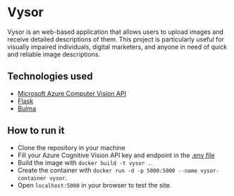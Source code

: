 # Vysor
Vysor is an web-based application that allows users to upload images and receive detailed descriptions of them. This project is particularly useful for visually impaired individuals, digital marketers, and anyone in need of quick and reliable image descriptions.

## Technologies used
- [Microsoft Azure Computer Vision API](https://learn.microsoft.com/en-us/azure/ai-services/computer-vision/)
- [Flask](https://flask.palletsprojects.com/en/3.0.x/)
- [Bulma](https://bulma.io/)

## How to run it
- Clone the repository in your machine
- Fill your Azure Cognitive Vision API key and endpoint in the [.env file](/.env)
- Build the image with ```docker build -t vysor .```.
- Create the container with ```docker run -d -p 5000:5000 --name vysor-container vysor```.
- Open ```localhost:5000``` in your browser to test the site.